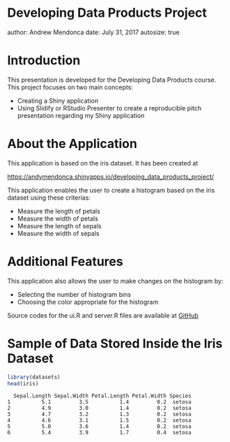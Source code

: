 Developing Data Products Project
========================================================
author: Andrew Mendonca
date: July 31, 2017
autosize: true

Introduction
========================================================

This presentation is developed for the Developing Data Products
course. This project focuses on two main concepts:

- Creating a Shiny application
- Using Slidify or RStudio Presenter to create a reproducible pitch
presentation regarding my Shiny application

About the Application
========================================================

This application is based on the iris dataset. It has been
created at

https://andymendonca.shinyapps.io/developing_data_products_project/

This application enables the user to create a histogram based on the
iris dataset using these criterias:

- Measure the length of petals
- Measure the width of petals
- Measure the length of sepals
- Measure the width of sepals

Additional Features
========================================================

This application also allows the user to make changes on the
histogram by:

- Selecting the number of histogram bins
- Choosing the color appropriate for the histogram

Source codes for the ui.R and server.R files are available 
at [GitHub](https://github.com/andymendonca/Developing-Data-Products)

Sample of Data Stored Inside the Iris Dataset
========================================================


```r
library(datasets)
head(iris)
```

```
  Sepal.Length Sepal.Width Petal.Length Petal.Width Species
1          5.1         3.5          1.4         0.2  setosa
2          4.9         3.0          1.4         0.2  setosa
3          4.7         3.2          1.3         0.2  setosa
4          4.6         3.1          1.5         0.2  setosa
5          5.0         3.6          1.4         0.2  setosa
6          5.4         3.9          1.7         0.4  setosa
```
